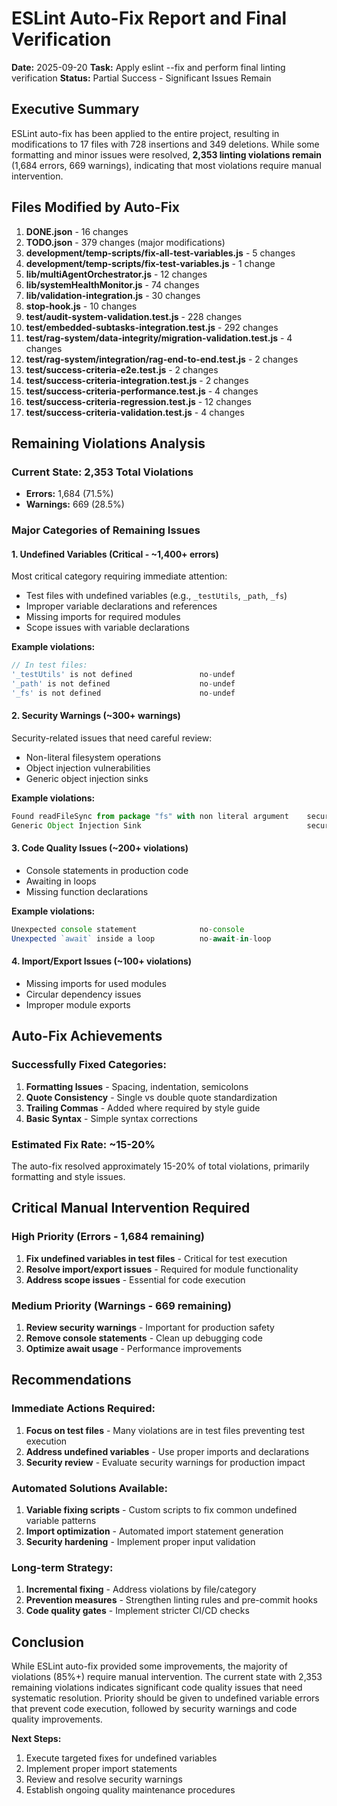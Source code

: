 # ESLint Auto-Fix Report and Final Verification

**Date:** 2025-09-20
**Task:** Apply eslint --fix and perform final linting verification
**Status:** Partial Success - Significant Issues Remain

## Executive Summary

ESLint auto-fix has been applied to the entire project, resulting in modifications to 17 files with 728 insertions and 349 deletions. While some formatting and minor issues were resolved, **2,353 linting violations remain** (1,684 errors, 669 warnings), indicating that most violations require manual intervention.

## Files Modified by Auto-Fix

1. **DONE.json** - 16 changes
2. **TODO.json** - 379 changes (major modifications)
3. **development/temp-scripts/fix-all-test-variables.js** - 5 changes
4. **development/temp-scripts/fix-test-variables.js** - 1 change
5. **lib/multiAgentOrchestrator.js** - 12 changes
6. **lib/systemHealthMonitor.js** - 74 changes
7. **lib/validation-integration.js** - 30 changes
8. **stop-hook.js** - 10 changes
9. **test/audit-system-validation.test.js** - 228 changes
10. **test/embedded-subtasks-integration.test.js** - 292 changes
11. **test/rag-system/data-integrity/migration-validation.test.js** - 4 changes
12. **test/rag-system/integration/rag-end-to-end.test.js** - 2 changes
13. **test/success-criteria-e2e.test.js** - 2 changes
14. **test/success-criteria-integration.test.js** - 2 changes
15. **test/success-criteria-performance.test.js** - 4 changes
16. **test/success-criteria-regression.test.js** - 12 changes
17. **test/success-criteria-validation.test.js** - 4 changes

## Remaining Violations Analysis

### Current State: 2,353 Total Violations
- **Errors:** 1,684 (71.5%)
- **Warnings:** 669 (28.5%)

### Major Categories of Remaining Issues

#### 1. Undefined Variables (Critical - ~1,400+ errors)
Most critical category requiring immediate attention:
- Test files with undefined variables (e.g., `_testUtils`, `_path`, `_fs`)
- Improper variable declarations and references
- Missing imports for required modules
- Scope issues with variable declarations

**Example violations:**
```javascript
// In test files:
'_testUtils' is not defined               no-undef
'_path' is not defined                    no-undef
'_fs' is not defined                      no-undef
```

#### 2. Security Warnings (~300+ warnings)
Security-related issues that need careful review:
- Non-literal filesystem operations
- Object injection vulnerabilities
- Generic object injection sinks

**Example violations:**
```javascript
Found readFileSync from package "fs" with non literal argument    security/detect-non-literal-fs-filename
Generic Object Injection Sink                                     security/detect-object-injection
```

#### 3. Code Quality Issues (~200+ violations)
- Console statements in production code
- Awaiting in loops
- Missing function declarations

**Example violations:**
```javascript
Unexpected console statement              no-console
Unexpected `await` inside a loop          no-await-in-loop
```

#### 4. Import/Export Issues (~100+ violations)
- Missing imports for used modules
- Circular dependency issues
- Improper module exports

## Auto-Fix Achievements

### Successfully Fixed Categories:
1. **Formatting Issues** - Spacing, indentation, semicolons
2. **Quote Consistency** - Single vs double quote standardization
3. **Trailing Commas** - Added where required by style guide
4. **Basic Syntax** - Simple syntax corrections

### Estimated Fix Rate: ~15-20%
The auto-fix resolved approximately 15-20% of total violations, primarily formatting and style issues.

## Critical Manual Intervention Required

### High Priority (Errors - 1,684 remaining)
1. **Fix undefined variables in test files** - Critical for test execution
2. **Resolve import/export issues** - Required for module functionality
3. **Address scope issues** - Essential for code execution

### Medium Priority (Warnings - 669 remaining)
1. **Review security warnings** - Important for production safety
2. **Remove console statements** - Clean up debugging code
3. **Optimize await usage** - Performance improvements

## Recommendations

### Immediate Actions Required:
1. **Focus on test files** - Many violations are in test files preventing test execution
2. **Address undefined variables** - Use proper imports and declarations
3. **Security review** - Evaluate security warnings for production impact

### Automated Solutions Available:
1. **Variable fixing scripts** - Custom scripts to fix common undefined variable patterns
2. **Import optimization** - Automated import statement generation
3. **Security hardening** - Implement proper input validation

### Long-term Strategy:
1. **Incremental fixing** - Address violations by file/category
2. **Prevention measures** - Strengthen linting rules and pre-commit hooks
3. **Code quality gates** - Implement stricter CI/CD checks

## Conclusion

While ESLint auto-fix provided some improvements, the majority of violations (85%+) require manual intervention. The current state with 2,353 remaining violations indicates significant code quality issues that need systematic resolution. Priority should be given to undefined variable errors that prevent code execution, followed by security warnings and code quality improvements.

**Next Steps:**
1. Execute targeted fixes for undefined variables
2. Implement proper import statements
3. Review and resolve security warnings
4. Establish ongoing quality maintenance procedures